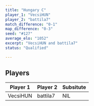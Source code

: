 ```yaml
---
title: "Hungary C"
player_1: "VecsiHUN"
player_2: "battila7"
match_difference: "0-1"
map_difference: "0-3"
seed: "#127"
average_elo: "1052"
excerpt: "VecsiHUN and battila7"
status: "Qualified"

---
```

## Players

| Player 1 | Player 2 | Subsitute |
| -- | -- | -- |
| VecsiHUN | battila7 | NIL |
